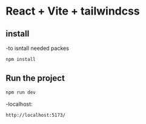 # React + Vite + tailwindcss


## install

-to isntall needed packes

```bash
npm install
```

## Run the project

```bash
npm run dev
```

-localhost:

```bash
http://localhost:5173/
```